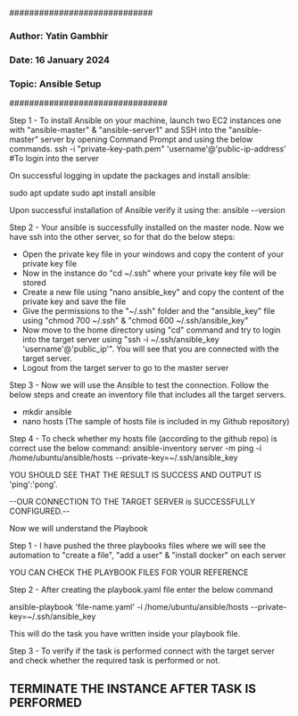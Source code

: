 #############################
### Author: Yatin Gambhir
### Date: 16 January 2024
### Topic: Ansible Setup
################################

Step 1 - To install Ansible on your machine, launch two EC2 instances one with "ansible-master" & "ansible-server1" and SSH into the "ansible-master" server by opening Command Prompt and using the below commands.
ssh -i "private-key-path.pem" 'username'@'public-ip-address' #To login into the server

On successful logging in update the packages and install ansible:

sudo apt update
sudo apt install ansible 

Upon successful installation of Ansible verify it using the: 
ansible --version

Step 2 - Your ansible is successfully installed on the master node. Now we have ssh into the other server, so for that do the below steps:
 - Open the private key file in your windows and copy the content of your private key file
 - Now in the instance do "cd  ~/.ssh" where your private key file will be stored
 - Create a new file using "nano ansible_key" and copy the content of the private key and save the file
 - Give the permissions to the "~/.ssh" folder and the "ansible_key" file using "chmod 700 ~/.ssh" & "chmod 600 ~/.ssh/ansible_key"
 - Now move to the home directory using "cd" command and try to login into the target server using "ssh -i ~/.ssh/ansible_key 'username'@'public_ip'". You will see that you are connected with the target server.
 - Logout from the target server to go to the master server

 Step 3 - Now we will use the Ansible to test the connection. Follow the below steps and create an inventory file that includes all the target servers.
  - mkdir ansible
  - nano hosts (The sample of hosts file is included in my Github repository)

Step 4 - To check whether my hosts file (according to the github repo) is correct use the below command:
 ansible-inventory server -m ping -i /home/ubuntu/ansible/hosts --private-key=~/.ssh/ansible_key

YOU SHOULD SEE THAT THE RESULT IS SUCCESS AND OUTPUT IS 'ping':'pong'.

--OUR CONNECTION TO THE TARGET SERVER is SUCCESSFULLY CONFIGURED.--

Now we will understand the Playbook

Step 1 - I have pushed the three playbooks files where we will see the automation to "create a file", "add a user" & "install docker" on each server

YOU CAN CHECK THE PLAYBOOK FILES FOR YOUR REFERENCE

Step 2 - After creating the playbook.yaml file enter the below command

ansible-playbook 'file-name.yaml' -i /home/ubuntu/ansible/hosts --private-key=~/.ssh/ansible_key

This will do the task you have written inside your playbook file.

Step 3 - To verify if the task is performed connect with the target server and check whether the required task is performed or not.


TERMINATE THE INSTANCE AFTER TASK IS PERFORMED
-----------------------------------------------------------------------------------------------------------------------------------------------------------------------------------
